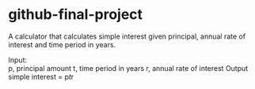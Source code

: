 # github-final-project

A calculator that calculates simple interest given principal, annual rate of interest and time period in years.  

Input:  
   p, principal amount
   t, time period in years
   r, annual rate of interest
Output
   simple interest = p*t*r
